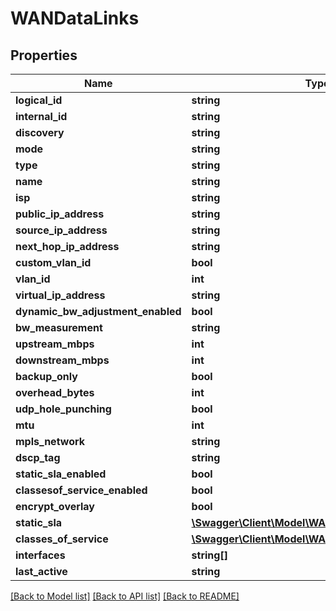 # WANDataLinks

## Properties
Name | Type | Description | Notes
------------ | ------------- | ------------- | -------------
**logical_id** | **string** |  | [optional] 
**internal_id** | **string** |  | [optional] 
**discovery** | **string** |  | [optional] 
**mode** | **string** |  | [optional] 
**type** | **string** |  | [optional] 
**name** | **string** |  | [optional] 
**isp** | **string** |  | [optional] 
**public_ip_address** | **string** |  | [optional] 
**source_ip_address** | **string** |  | [optional] 
**next_hop_ip_address** | **string** |  | [optional] 
**custom_vlan_id** | **bool** |  | [optional] 
**vlan_id** | **int** |  | [optional] 
**virtual_ip_address** | **string** |  | [optional] 
**dynamic_bw_adjustment_enabled** | **bool** |  | [optional] 
**bw_measurement** | **string** |  | [optional] 
**upstream_mbps** | **int** |  | [optional] 
**downstream_mbps** | **int** |  | [optional] 
**backup_only** | **bool** |  | [optional] 
**overhead_bytes** | **int** |  | [optional] 
**udp_hole_punching** | **bool** |  | [optional] 
**mtu** | **int** |  | [optional] 
**mpls_network** | **string** |  | [optional] 
**dscp_tag** | **string** |  | [optional] 
**static_sla_enabled** | **bool** |  | [optional] 
**classesof_service_enabled** | **bool** |  | [optional] 
**encrypt_overlay** | **bool** |  | [optional] 
**static_sla** | [**\Swagger\Client\Model\WANDataStaticSLA**](WANDataStaticSLA.md) |  | [optional] 
**classes_of_service** | [**\Swagger\Client\Model\WANDataClassesOfService**](WANDataClassesOfService.md) |  | [optional] 
**interfaces** | **string[]** |  | [optional] 
**last_active** | **string** |  | [optional] 

[[Back to Model list]](../README.md#documentation-for-models) [[Back to API list]](../README.md#documentation-for-api-endpoints) [[Back to README]](../README.md)


